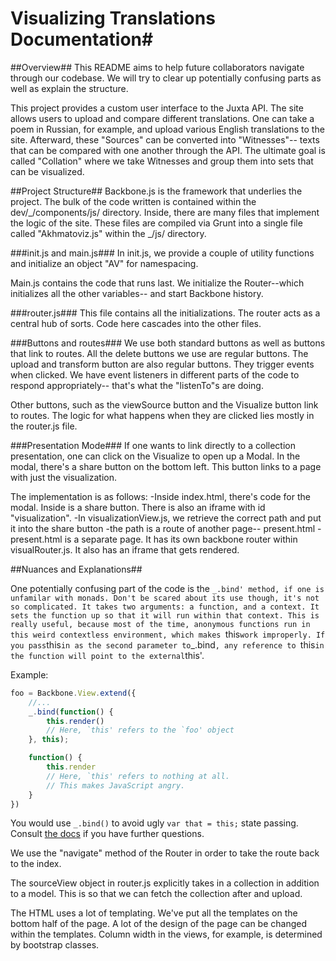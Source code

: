 # Visualizing Translations Documentation#

##Overview##
This README aims to help future collaborators navigate through our codebase.
We will try to clear up potentially confusing parts as well as explain the
structure.

This project provides a custom user interface to the Juxta API.
The site allows users to upload and compare different translations.
One can take a poem in Russian, for example, and upload various English
translations to the site. Afterward, these "Sources" can be converted into
"Witnesses"-- texts that can be compared with one another through the API.
The ultimate goal is called "Collation" where we take Witnesses and
group them into sets that can be visualized.


##Project Structure##
Backbone.js is the framework that underlies the project. The bulk of the code
written is contained within the dev/\_/components/js/ directory. Inside,
there are many files that implement the logic of the site. These files
are compiled via Grunt into a single file called "Akhmatoviz.js" within the \_/js/ directory.

###init.js and main.js###
In init.js, we provide a couple of utility functions and initialize an
object "AV" for namespacing.

Main.js contains the code that runs last. We initialize the Router--which 
initializes all the other variables-- and start Backbone history.

###router.js###
This file contains all the initializations. The router acts as a central
hub of sorts. Code here cascades into the other files.

###Buttons and routes###
We use both standard buttons as well as buttons that link to routes.
All the delete buttons we use are regular buttons. The upload and transform
button are also regular buttons. They trigger events when clicked. We have
event listeners in different parts of the code to respond appropriately--
that's what the "listenTo"s are doing.

Other buttons, such as the viewSource button and the Visualize button link
to routes. The logic for what happens when they are clicked lies mostly in
the router.js file.

###Presentation Mode###
If one wants to link directly to a collection presentation, one can click
on the Visualize to open up a Modal. In the modal, there's a share button
on the bottom left. This button links to a page with just the visualization.

The implementation is as follows:
-Inside index.html, there's code for the modal. Inside is a share button. There is also an iframe with id "visualization".
-In visualizationView.js, we retrieve the correct path and put it into the share button
-the path is a route of another page-- present.html
-present.html is a separate page. It has its own backbone router within visualRouter.js. It also has an iframe that gets rendered. 

##Nuances and Explanations##

One potentially confusing part of the code is the `_.bind' method, if one is
unfamilar with monads. Don't be scared about its use though, it's not so
complicated. It takes two arguments: a function, and a context. It sets the
function up so that it will run within that context. This is really useful,
because most of the time, anonymous functions run in this weird contextless
environment, which makes `this` work improperly. If you pass `this` in
as the second parameter to `_.bind`, any reference to `this` in the
function will point to the external `this'.

Example:
```js
foo = Backbone.View.extend({
    //...
    _.bind(function() {
        this.render()
        // Here, `this' refers to the `foo' object
    }, this);

    function() {
        this.render
        // Here, `this' refers to nothing at all.
        // This makes JavaScript angry.
    }
})
```

You would use `_.bind()` to avoid ugly `var that = this;` state passing.
Consult [the docs](http://underscorejs.org/#bind) if you have further questions.

We use the "navigate" method of the Router in order to take the route back 
to the index.

The sourceView object in router.js explicitly takes in a collection in 
addition to a model. This is so that we can fetch the collection after
and upload.

The HTML uses a lot of templating. We've put all the templates on the 
bottom half of the page. A lot of the design of the page can be changed
within the templates. Column width in the views, for example, is determined
by bootstrap classes.
